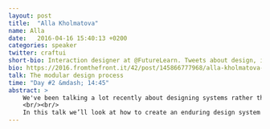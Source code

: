```yaml
---
layout: post
title:  "Alla Kholmatova"
name: Alla
date:   2016-04-16 15:40:13 +0200
categories: speaker
twitter: craftui
short-bio: Interaction designer at @FutureLearn. Tweets about design, interfaces, architecture, behavioural psychology and, very occasionally, robots.
bio: https://2016.fromthefront.it/42/post/145866777968/alla-kholmatova-alla-is-an-interaction-designer-at
talk: The modular design process
time: "Day #2 &mdash; 14:45"
abstract: >
    We've been talking a lot recently about designing systems rather than pages, but what exactly is a design system? And why do some systems get better with time – more coherent and well functioning, while others get progressively worse – they become bloated, cumbersome, difficult to work with? Most importantly, once your design system is set up, how do you make sure that other people in your company can use it to achieve their goals, and that they would even *want* to work with that system?
    <br/><br/>
    In this talk we’ll look at how to create an enduring design system that people want to use. We’ll talk through the steps to get there, as well as mistakes, stumbling blocks, and lessons learned.
---
```

